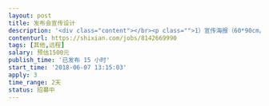 ```yaml
---                
layout: post       
title: 发布会宣传设计           
description: '<div class="content"></br><p class="">1）宣传海报（60*90cm/57*84cm）；</br><br/>2）易拉宝（80*200cm）；</br><br/>3）主视觉设计（PPT16:9）</br><br/>4）头屏图（3520*720）</br><br/>5）PPT优化（16:9）</br><br/>7）钉钉宣传页（750*400）</p></br><p class="">2天完成</p></br></div>'     
contenturl: https://shixian.com/jobs/8142669990      
tags: [其他,远程]            
salary: 预估1500元          
publish_time: '已发布 15 小时'         
start_time: '2018-06-07 13:15:03'           
apply: 3                   
time_range: 2天              
status: 招募中                  
---                 
```

